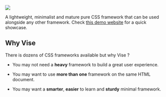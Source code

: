 <img src="http://appforgelab.com/banner7.svg"/>

A lightweight, minimalist and mature pure CSS framework that can be used alongside any other framework. Check [this demo website]() for a quick showcase.

## Why Vise

There is dozens of CSS frameworks available but why Vise ?

- You may not need a **heavy** framework to build a great user experience. 

- You may want to use **more than one** framework on the same HTML document.

- You may want a **smarter**, **easier** to learn and **sturdy** minimal framework.

  



